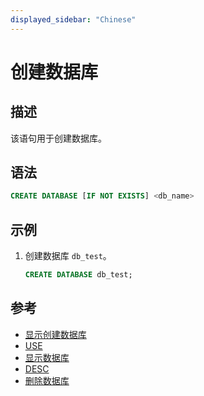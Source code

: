 ```yaml
---
displayed_sidebar: "Chinese"
---
```


# 创建数据库

## 描述

该语句用于创建数据库。

## 语法

```sql
CREATE DATABASE [IF NOT EXISTS] <db_name>
```

## 示例

1. 创建数据库 `db_test`。

    ```sql
    CREATE DATABASE db_test;
    ```

## 参考

- [显示创建数据库](../data-manipulation/SHOW_CREATE_DATABASE.md)
- [USE](../data-definition/USE.md)
- [显示数据库](../data-manipulation/SHOW_DATABASES.md)
- [DESC](../Utility/DESCRIBE.md)
- [删除数据库](../data-definition/DROP_DATABASE.md)